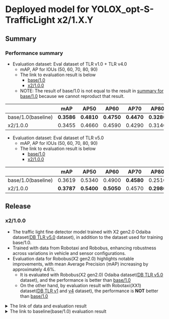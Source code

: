 # Deployed model for YOLOX_opt-S-TrafficLight x2/1.X.Y
## Summary

### Performance summary

- Evaluation dataset: Eval dataset of TLR v1.0 + TLR v4.0
  - mAP, AP for IOUs (50, 60, 70, 80, 90)
  - The link to evaluation result is below
    - [base/1.0](https://drive.google.com/drive/folders/1gmrDzfh4mVUvFO2rVk60T-mii7HLVpaZ)
    - [x2/1.0.0](https://drive.google.com/drive/folders/1zddQPD6ZBCbGPOAWyBDt5Ygtquhgvrv3)
  - NOTE: The result of base/1.0 is not equal to the result in [summary for base/1.0](./base.md#base10) because we cannot reproduct that result.

|                    | mAP        | AP50       | AP60       | AP70       | AP80       | AP90       |
| ------------------ | ---------- | ---------- | ---------- | ---------- | ---------- | ---------- |
| base/1.0(baseline) | **0.3586** | **0.4810** | **0.4750** | **0.4470** | **0.3280** | 0.0600     |
| x2/1.0.0           | 0.3455     | 0.4660     | 0.4590     | 0.4290     | 0.3140     | **0.0610** |

- Evaluation dataset: Eval dataset of TLR v5.0
  - mAP, AP for IOUs (50, 60, 70, 80, 90)
  - The link to evaluation result is below
    - [base/1.0](https://drive.google.com/drive/folders/10aFJMT8kmBCbEH_nUo8vR3lNq3QQH5Gr?usp=drive_link)
    - [x2/1.0.0](https://drive.google.com/drive/folders/1IsTMWaeLkAAXgBVJnrwQMdnZQDSdSoZO?usp=drive_link)

|                    | mAP        | AP50       | AP60       | AP70       | AP80       | AP90       |
| ------------------ | ---------- | ---------- | ---------- | ---------- | ---------- | ---------- |
| base/1.0(baseline) | 0.3619     | 0.5340     | 0.4900     | **0.4580** | 0.2510     | 0.0770     |
| x2/1.0.0           | **0.3787** | **0.5400** | **0.5050** | 0.4570     | **0.2980** | **0.0930** |

## Release

### x2/1.0.0

- The traffic light fine detector model trained with X2 gen2.0 Odaiba dataset([DB TLR v5.0](../../../../../autoware_ml/configs/t4dataset/db_tlr_v5.yaml) dataset), in addition to the dataset used for training base/1.0.
- Trained with data from Robotaxi and Robobus, enhancing robustness across variations in vehicle and sensor configurations.
- Evaluation data for Robobus(X2 gen2.0) highlights notable improvements, with mean Average Precision (mAP) increasing by approximately 4.6%.
  - It is evaluated with Robobus(X2 gen2.0) Odaiba dataset([DB TLR v5.0](../../../../../autoware_ml/configs/t4dataset/db_tlr_v5.yaml) dataset), and the performance is better than [base/1.0](./base.md#base10)
  - On the other hand, by evaluation result with Robotaxi(XX1) dataset([DB TLR v1](../../../../../autoware_ml/configs/t4dataset/db_tlr_v1.yaml) and [v4](../../../../../autoware_ml/configs/t4dataset/db_tlr_v4.yaml) dataset), the performance is **NOT** better than [base/1.0](./base.md#base10)

<details>
<summary> The link of data and evaluation result </summary>

- model
  - Training dataset: DB TLR v1.0, 2.0, 3.0, 4.0, 5.0
  - Eval dataset: DB TLR v1.0, 4.0, 5.0
  - [PR](https://github.com/tier4/autoware-ml/pull/355)
  - [Config file path](../../../configs/t4dataset/YOLOX_opt-S-TrafficLight/yolox_s_tlr_416x416_pedcar_t4dataset.py)
  - Deployed onnx model [[webauto]](https://evaluation.tier4.jp/evaluation/mlpackages/ac288878-9790-44e3-9fc8-ca246c5cd235/releases/2283f3f1-a245-4d28-b991-b4ff5aee3fb7?project_id=zWhWRzei)
  - Deployed onnx and labels [model-zoo]
    - [tlr_car_ped_yolox_s_batch_6.onnx](https://download.autoware-ml-model-zoo.tier4.jp/autoware-ml/models/yolox-opt/yolox-opt-s-trafficlight/t4x2/v1.0.0/tlr_car_ped_yolox_s_batch_6.onnx)
    - [tlr_car_ped_yolox_s_batch_4.onnx](https://download.autoware-ml-model-zoo.tier4.jp/autoware-ml/models/yolox-opt/yolox-opt-s-trafficlight/t4x2/v1.0.0/tlr_car_ped_yolox_s_batch_4.onnx)
    - [tlr_car_ped_yolox_s_batch_1.onnx](https://download.autoware-ml-model-zoo.tier4.jp/autoware-ml/models/yolox-opt/yolox-opt-s-trafficlight/t4x2/v1.0.0/tlr_car_ped_yolox_s_batch_1.onnx)
    - [tlr_labels.txt](https://download.autoware-ml-model-zoo.tier4.jp/autoware-ml/models/yolox-opt/yolox-opt-s-trafficlight/t4x2/v1.0.0/tlr_labels.txt)
  - Training results [[GDrive]](https://drive.google.com/drive/folders/1BWEs1OgdfpFHF6Yu9Xe8JcvIDtu3KfyG)
  - Training and evaluation results [model-zoo]
    - [config.py](https://download.autoware-ml-model-zoo.tier4.jp/autoware-ml/models/yolox-opt/yolox-opt-s-trafficlight/t4x2/v1.0.0/yolox_s_tlr_416x416_pedcar_t4dataset.py)
    - [checkpoint_last.pth](https://download.autoware-ml-model-zoo.tier4.jp/autoware-ml/models/yolox-opt/yolox-opt-s-trafficlight/t4x2/v1.0.0/epoch_300.pth)
    - [logs.zip](https://download.autoware-ml-model-zoo.tier4.jp/autoware-ml/models/yolox-opt/yolox-opt-s-trafficlight/t4x2/v1.0.0/logs.zip)
    - [tlr_infos_test_crops.json](https://download.autoware-ml-model-zoo.tier4.jp/autoware-ml/models/yolox-opt/yolox-opt-s-trafficlight/t4x2/v1.0.0/tlr_infos_test_crops.json)
  - train time: (NVIDIA A100-SXM4-80GB * 2) * 300 epochs = 28 hours

### Results evaluated with DB TLR v1.0, 4.0, 5.0

- Total mAP: 0.3562
  - Test dataset: DB TLR v1.0, 4.0, 5.0
  - Bbox size range: (0,inf)
  - Evaluation results [[GDrive]](https://drive.google.com/drive/folders/1XoR-sZ3VkvtPcH5-gBlCblP8BUI2axdX?usp=drive_link) [also in logs.zip file ↑ in model-zoo]

```sh
---------------iou_thr: 0.5---------------

+--------------------------+-------+-------+--------+-------+
| class                    | gts   | dets  | recall | ap    |
+--------------------------+-------+-------+--------+-------+
| BACKGROUND               | 0     | 0     | 0.000  | 0.000 |
| traffic_light            | 17950 | 18348 | 0.965  | 0.913 |
| pedestrian_traffic_light | 2193  | 2235  | 0.814  | 0.678 |
+--------------------------+-------+-------+--------+-------+
| mAP                      |       |       |        | 0.795 |
+--------------------------+-------+-------+--------+-------+

---------------iou_thr: 0.6---------------

+--------------------------+-------+-------+--------+-------+
| class                    | gts   | dets  | recall | ap    |
+--------------------------+-------+-------+--------+-------+
| BACKGROUND               | 0     | 0     | 0.000  | 0.000 |
| traffic_light            | 17950 | 18348 | 0.955  | 0.894 |
| pedestrian_traffic_light | 2193  | 2235  | 0.801  | 0.656 |
+--------------------------+-------+-------+--------+-------+
| mAP                      |       |       |        | 0.775 |
+--------------------------+-------+-------+--------+-------+

---------------iou_thr: 0.7---------------

+--------------------------+-------+-------+--------+-------+
| class                    | gts   | dets  | recall | ap    |
+--------------------------+-------+-------+--------+-------+
| BACKGROUND               | 0     | 0     | 0.000  | 0.000 |
| traffic_light            | 17950 | 18348 | 0.926  | 0.841 |
| pedestrian_traffic_light | 2193  | 2235  | 0.760  | 0.596 |
+--------------------------+-------+-------+--------+-------+
| mAP                      |       |       |        | 0.718 |
+--------------------------+-------+-------+--------+-------+

---------------iou_thr: 0.8---------------

+--------------------------+-------+-------+--------+-------+
| class                    | gts   | dets  | recall | ap    |
+--------------------------+-------+-------+--------+-------+
| BACKGROUND               | 0     | 0     | 0.000  | 0.000 |
| traffic_light            | 17950 | 18348 | 0.796  | 0.621 |
| pedestrian_traffic_light | 2193  | 2235  | 0.589  | 0.372 |
+--------------------------+-------+-------+--------+-------+
| mAP                      |       |       |        | 0.497 |
+--------------------------+-------+-------+--------+-------+

---------------iou_thr: 0.9---------------

+--------------------------+-------+-------+--------+-------+
| class                    | gts   | dets  | recall | ap    |
+--------------------------+-------+-------+--------+-------+
| BACKGROUND               | 0     | 0     | 0.000  | 0.000 |
| traffic_light            | 17950 | 18348 | 0.322  | 0.101 |
| pedestrian_traffic_light | 2193  | 2235  | 0.218  | 0.056 |
+--------------------------+-------+-------+--------+-------+
| mAP                      |       |       |        | 0.079 |
+--------------------------+-------+-------+--------+-------+

AP50: 0.4760  AP60: 0.4690  AP70: 0.4470  AP80: 0.3270  AP90: 0.0610  mAP: 0.3562  data_time: 0.0183  time: 0.3108
```

### Results evaluated with DB TLR v1.0, 4.0

If you want to compare the result of x2/1.0.0 with base/1.0, please use this evaluation result.

- Total mAP: 0.3455
  - Test dataset: DB TLR v1.0, 4.0
  - Bbox size range: (0,inf)
  - Evaluation results [[GDrive]](https://drive.google.com/drive/folders/1ObUG3Nz0ETBNwuLLdRDbdtIaKOCRanzU) [also in logs.zip file ↑ in model-zoo]

```sh
***************bbox range = (0, inf)***************
---------------iou_thr: 0.5---------------
+--------------------------+-------+-------+--------+-------+
| class                    | gts   | dets  | recall | ap    |
+--------------------------+-------+-------+--------+-------+
| BACKGROUND               | 0     | 0     | 0.000  | 0.000 |
| traffic_light            | 17652 | 18084 | 0.970  | 0.920 |
| pedestrian_traffic_light | 2000  | 2025  | 0.808  | 0.663 |
+--------------------------+-------+-------+--------+-------+
| mAP                      |       |       |        | 0.792 |
+--------------------------+-------+-------+--------+-------+
---------------iou_thr: 0.6---------------
+--------------------------+-------+-------+--------+-------+
| class                    | gts   | dets  | recall | ap    |
+--------------------------+-------+-------+--------+-------+
| BACKGROUND               | 0     | 0     | 0.000  | 0.000 |
| traffic_light            | 17652 | 18084 | 0.962  | 0.905 |
| pedestrian_traffic_light | 2000  | 2025  | 0.797  | 0.646 |
+--------------------------+-------+-------+--------+-------+
| mAP                      |       |       |        | 0.776 |
+--------------------------+-------+-------+--------+-------+
---------------iou_thr: 0.7---------------
+--------------------------+-------+-------+--------+-------+
| class                    | gts   | dets  | recall | ap    |
+--------------------------+-------+-------+--------+-------+
| BACKGROUND               | 0     | 0     | 0.000  | 0.000 |
| traffic_light            | 17652 | 18084 | 0.931  | 0.848 |
| pedestrian_traffic_light | 2000  | 2025  | 0.748  | 0.568 |
+--------------------------+-------+-------+--------+-------+
| mAP                      |       |       |        | 0.708 |
+--------------------------+-------+-------+--------+-------+
---------------iou_thr: 0.8---------------
+--------------------------+-------+-------+--------+-------+
| class                    | gts   | dets  | recall | ap    |
+--------------------------+-------+-------+--------+-------+
| BACKGROUND               | 0     | 0     | 0.000  | 0.000 |
| traffic_light            | 17652 | 18084 | 0.799  | 0.624 |
| pedestrian_traffic_light | 2000  | 2025  | 0.591  | 0.359 |
+--------------------------+-------+-------+--------+-------+
| mAP                      |       |       |        | 0.492 |
+--------------------------+-------+-------+--------+-------+
---------------iou_thr: 0.9---------------
+--------------------------+-------+-------+--------+-------+
| class                    | gts   | dets  | recall | ap    |
+--------------------------+-------+-------+--------+-------+
| BACKGROUND               | 0     | 0     | 0.000  | 0.000 |
| traffic_light            | 17652 | 18084 | 0.317  | 0.099 |
| pedestrian_traffic_light | 2000  | 2025  | 0.222  | 0.052 |
+--------------------------+-------+-------+--------+-------+
| mAP                      |       |       |        | 0.076 |
+--------------------------+-------+-------+--------+-------+

AP50: 0.4660  AP60: 0.4590  AP70: 0.4290  AP80: 0.3140  AP90: 0.0610  mAP: 0.3455  data_time: 0.0188  time: 0.2900
```

### Results evaluated with DB TLR v5.0

If you want to compare the result of x2/1.0.0 with base/1.0, please use this evaluation result.

- Total mAP: 0.3787
  - Test dataset: DB TLR v5.0
  - Bbox size range: (0,inf)
  - Evaluation results [[GDrive]](https://drive.google.com/drive/folders/1BdPGEn4PuD3TT4LVjrQHloDhhCBpg11q?usp=drive_link) [also in logs.zip file ↑ in model-zoo]

```sh
***************bbox range = (0, inf)***************
---------------iou_thr: 0.5---------------
+--------------------------+-----+------+--------+-------+
| class                    | gts | dets | recall | ap    |
+--------------------------+-----+------+--------+-------+
| BACKGROUND               | 0   | 0    | 0.000  | 0.000 |
| traffic_light            | 420 | 369  | 0.767  | 0.675 |
| pedestrian_traffic_light | 198 | 210  | 0.889  | 0.760 |
+--------------------------+-----+------+--------+-------+
| mAP                      |     |      |        | 0.718 |
+--------------------------+-----+------+--------+-------+
---------------iou_thr: 0.6---------------
+--------------------------+-----+------+--------+-------+
| class                    | gts | dets | recall | ap    |
+--------------------------+-----+------+--------+-------+
| BACKGROUND               | 0   | 0    | 0.000  | 0.000 |
| traffic_light            | 420 | 369  | 0.731  | 0.618 |
| pedestrian_traffic_light | 198 | 210  | 0.859  | 0.713 |
+--------------------------+-----+------+--------+-------+
| mAP                      |     |      |        | 0.666 |
+--------------------------+-----+------+--------+-------+
---------------iou_thr: 0.7---------------
+--------------------------+-----+------+--------+-------+
| class                    | gts | dets | recall | ap    |
+--------------------------+-----+------+--------+-------+
| BACKGROUND               | 0   | 0    | 0.000  | 0.000 |
| traffic_light            | 420 | 369  | 0.679  | 0.538 |
| pedestrian_traffic_light | 198 | 210  | 0.803  | 0.636 |
+--------------------------+-----+------+--------+-------+
| mAP                      |     |      |        | 0.587 |
+--------------------------+-----+------+--------+-------+
---------------iou_thr: 0.8---------------
+--------------------------+-----+------+--------+-------+
| class                    | gts | dets | recall | ap    |
+--------------------------+-----+------+--------+-------+
| BACKGROUND               | 0   | 0    | 0.000  | 0.000 |
| traffic_light            | 420 | 369  | 0.531  | 0.332 |
| pedestrian_traffic_light | 198 | 210  | 0.586  | 0.351 |
+--------------------------+-----+------+--------+-------+
| mAP                      |     |      |        | 0.341 |
+--------------------------+-----+------+--------+-------+
---------------iou_thr: 0.9---------------
+--------------------------+-----+------+--------+-------+
| class                    | gts | dets | recall | ap    |
+--------------------------+-----+------+--------+-------+
| BACKGROUND               | 0   | 0    | 0.000  | 0.000 |
| traffic_light            | 420 | 369  | 0.364  | 0.160 |
| pedestrian_traffic_light | 198 | 210  | 0.162  | 0.039 |
+--------------------------+-----+------+--------+-------+
| mAP                      |     |      |        | 0.099 |
+--------------------------+-----+------+--------+-------+

AP50: 0.5400  AP60: 0.5050  AP70: 0.4570  AP80: 0.2980  AP90: 0.0930  mAP: 0.3787
```

</details>

<details>
<summary> The link to baseline(base/1.0) evaluation result </summary>

### Results evaluated with DB TLR v1.0, 4.0

If you want to compare the result of x2/1.0.0 with base/1.0, please use this evaluation result.

- Total mAP: 0.3586
  - Test dataset: DB TLR v1.0, 4.0
  - Bbox size range: (0,inf)
  - Evaluation results [[GDrive]](https://drive.google.com/drive/folders/1gmrDzfh4mVUvFO2rVk60T-mii7HLVpaZ) [also in logs.zip file ↑ in model-zoo]

```sh
***************bbox range = (0, inf)***************
---------------iou_thr: 0.5---------------
+--------------------------+-------+-------+--------+-------+
| class                    | gts   | dets  | recall | ap    |
+--------------------------+-------+-------+--------+-------+
| BACKGROUND               | 0     | 0     | 0.000  | 0.000 |
| traffic_light            | 17697 | 18146 | 0.966  | 0.912 |
| pedestrian_traffic_light | 1999  | 2038  | 0.814  | 0.669 |
+--------------------------+-------+-------+--------+-------+
| mAP                      |       |       |        | 0.791 |
+--------------------------+-------+-------+--------+-------+
---------------iou_thr: 0.6---------------
+--------------------------+-------+-------+--------+-------+
| class                    | gts   | dets  | recall | ap    |
+--------------------------+-------+-------+--------+-------+
| BACKGROUND               | 0     | 0     | 0.000  | 0.000 |
| traffic_light            | 17697 | 18146 | 0.957  | 0.896 |
| pedestrian_traffic_light | 1999  | 2038  | 0.801  | 0.649 |
+--------------------------+-------+-------+--------+-------+
| mAP                      |       |       |        | 0.772 |
+--------------------------+-------+-------+--------+-------+
---------------iou_thr: 0.7---------------
+--------------------------+-------+-------+--------+-------+
| class                    | gts   | dets  | recall | ap    |
+--------------------------+-------+-------+--------+-------+
| BACKGROUND               | 0     | 0     | 0.000  | 0.000 |
| traffic_light            | 17697 | 18146 | 0.930  | 0.845 |
| pedestrian_traffic_light | 1999  | 2038  | 0.763  | 0.589 |
+--------------------------+-------+-------+--------+-------+
| mAP                      |       |       |        | 0.717 |
+--------------------------+-------+-------+--------+-------+
---------------iou_thr: 0.8---------------
+--------------------------+-------+-------+--------+-------+
| class                    | gts   | dets  | recall | ap    |
+--------------------------+-------+-------+--------+-------+
| BACKGROUND               | 0     | 0     | 0.000  | 0.000 |
| traffic_light            | 17697 | 18146 | 0.795  | 0.619 |
| pedestrian_traffic_light | 1999  | 2038  | 0.609  | 0.381 |
+--------------------------+-------+-------+--------+-------+
| mAP                      |       |       |        | 0.500 |
+--------------------------+-------+-------+--------+-------+
---------------iou_thr: 0.9---------------
+--------------------------+-------+-------+--------+-------+
| class                    | gts   | dets  | recall | ap    |
+--------------------------+-------+-------+--------+-------+
| BACKGROUND               | 0     | 0     | 0.000  | 0.000 |
| traffic_light            | 17697 | 18146 | 0.317  | 0.098 |
| pedestrian_traffic_light | 1999  | 2038  | 0.235  | 0.061 |
+--------------------------+-------+-------+--------+-------+
| mAP                      |       |       |        | 0.080 |
+--------------------------+-------+-------+--------+-------+

AP50: 0.4810  AP60: 0.4750  AP70: 0.4470  AP80: 0.3280  AP90: 0.0620  mAP: 0.3586
```

### Results evaluated with DB TLR v5.0

If you want to compare the result of x2/1.0.0 with base/1.0, please use this evaluation result.

- Total mAP: 0.3619
  - Test dataset: DB TLR v5.0
  - Bbox size range: (0,inf)
  - Evaluation results [[GDrive]](https://drive.google.com/drive/folders/1np7lq0OqsZ3szBKE7b6Z9GAXe7eGmAuE?usp=drive_link) [also in logs.zip file ↑ in model-zoo]

```sh
***************bbox range = (0, inf)***************
---------------iou_thr: 0.5---------------
+--------------------------+-----+------+--------+-------+
| class                    | gts | dets | recall | ap    |
+--------------------------+-----+------+--------+-------+
| BACKGROUND               | 0   | 0    | 0.000  | 0.000 |
| traffic_light            | 424 | 321  | 0.665  | 0.589 |
| pedestrian_traffic_light | 197 | 213  | 0.898  | 0.754 |
+--------------------------+-----+------+--------+-------+
| mAP                      |     |      |        | 0.672 |
+--------------------------+-----+------+--------+-------+
---------------iou_thr: 0.6---------------
+--------------------------+-----+------+--------+-------+
| class                    | gts | dets | recall | ap    |
+--------------------------+-----+------+--------+-------+
| BACKGROUND               | 0   | 0    | 0.000  | 0.000 |
| traffic_light            | 424 | 321  | 0.630  | 0.527 |
| pedestrian_traffic_light | 197 | 213  | 0.873  | 0.715 |
+--------------------------+-----+------+--------+-------+
| mAP                      |     |      |        | 0.621 |
+--------------------------+-----+------+--------+-------+
---------------iou_thr: 0.7---------------
+--------------------------+-----+------+--------+-------+
| class                    | gts | dets | recall | ap    |
+--------------------------+-----+------+--------+-------+
| BACKGROUND               | 0   | 0    | 0.000  | 0.000 |
| traffic_light            | 424 | 321  | 0.573  | 0.439 |
| pedestrian_traffic_light | 197 | 213  | 0.797  | 0.598 |
+--------------------------+-----+------+--------+-------+
| mAP                      |     |      |        | 0.518 |
+--------------------------+-----+------+--------+-------+
---------------iou_thr: 0.8---------------
+--------------------------+-----+------+--------+-------+
| class                    | gts | dets | recall | ap    |
+--------------------------+-----+------+--------+-------+
| BACKGROUND               | 0   | 0    | 0.000  | 0.000 |
| traffic_light            | 424 | 321  | 0.488  | 0.321 |
| pedestrian_traffic_light | 197 | 213  | 0.492  | 0.246 |
+--------------------------+-----+------+--------+-------+
| mAP                      |     |      |        | 0.284 |
+--------------------------+-----+------+--------+-------+
---------------iou_thr: 0.9---------------
+--------------------------+-----+------+--------+-------+
| class                    | gts | dets | recall | ap    |
+--------------------------+-----+------+--------+-------+
| BACKGROUND               | 0   | 0    | 0.000  | 0.000 |
| traffic_light            | 424 | 321  | 0.321  | 0.140 |
| pedestrian_traffic_light | 197 | 213  | 0.112  | 0.016 |
+--------------------------+-----+------+--------+-------+
| mAP                      |     |      |        | 0.078 |
+--------------------------+-----+------+--------+-------+

AP50: 0.5340  AP60: 0.4900  AP70: 0.4580  AP80: 0.2510  AP90: 0.0770  mAP: 0.3619
```

</details>
